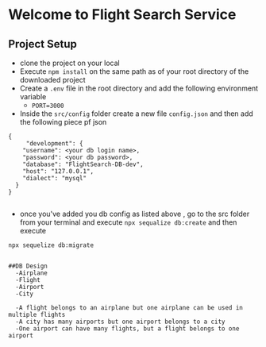 # Welcome to Flight Search Service
## Project Setup
- clone the project on your local
- Execute `npm install` on the same path as of your root directory of the downloaded project
- Create a `.env` file in the root directory and add the following environment variable
    - `PORT=3000`
- Inside the `src/config` folder create a new file `config.json` and then add the following piece pf json

```
{
     "development": {
    "username": <your db login name>,
    "password": <your db password>,
    "database": "FlightSearch-DB-dev",
    "host": "127.0.0.1",
    "dialect": "mysql"
  }
}
 
```
- once you've added you db config as listed above , go to the src folder from your terminal and execute `npx sequalize db:create`
and then execute

`npx sequelize db:migrate`
```

##DB Design
  -Airplane
  -Flight
  -Airport
  -City

  -A flight belongs to an airplane but one airplane can be used in multiple flights
  -A city has many airports but one airport belongs to a city
  -One airport can have many flights, but a flight belongs to one airport




